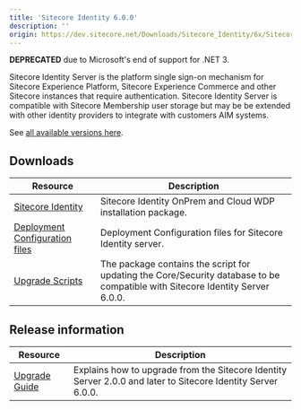 ```yaml
---
title: 'Sitecore Identity 6.0.0'
description: ''
origin: https://dev.sitecore.net/Downloads/Sitecore_Identity/6x/Sitecore_Identity_600
---
```

**DEPRECATED** due to Microsoft's end of support for .NET 3.

Sitecore Identity Server is the platform single sign-on mechanism for Sitecore Experience Platform, Sitecore Experience Commerce and other Sitecore instances that require authentication.
Sitecore Identity Server is compatible with Sitecore Membership user storage but may be be extended with other identity providers to integrate with customers AIM systems.

See [all available versions here](/downloads/Sitecore_Identity).

## Downloads

| Resource                                                                                                                                                                                       | Description                                                                                                                   |
| ---------------------------------------------------------------------------------------------------------------------------------------------------------------------------------------------- | ----------------------------------------------------------------------------------------------------------------------------- |
| [Sitecore Identity](https://scdp.blob.core.windows.net/downloads/Sitecore%20Identity/6x/Sitecore%20Identity%20600/Secure/Sitecore.IdentityServer.6.0.0-r00301.scwdp.zip)                       | Sitecore Identity OnPrem and Cloud WDP installation package.                                                                  |
| [Deployment Configuration files](https://scdp.blob.core.windows.net/downloads/Sitecore%20Identity/6x/Sitecore%20Identity%20600/Secure/IdentityServer%20Deployment%20Configuration%206.0.0.zip) | Deployment Configuration files for Sitecore Identity server.                                                                  |
| [Upgrade Scripts](https://scdp.blob.core.windows.net/downloads/Sitecore%20Identity/6x/Sitecore%20Identity%20600/Secure/Sitecore.IdentityServer.UpgradeScripts.6.0.0.zip)                       | The package contains the script for updating the Core/Security database to be compatible with Sitecore Identity Server 6.0.0. |

## Release information

| Resource                                                                                                                                                                  | Description                                                                                                  |
| ------------------------------------------------------------------------------------------------------------------------------------------------------------------------- | ------------------------------------------------------------------------------------------------------------ |
| [Upgrade Guide](https://scdp.blob.core.windows.net/downloads/Sitecore%20Identity/6x/Sitecore%20Identity%20600/Secure/Sitecore-Identity-Server-6.0.0-Upgrade-Guide-en.pdf) | Explains how to upgrade from the Sitecore Identity Server 2.0.0 and later to Sitecore Identity Server 6.0.0. |
